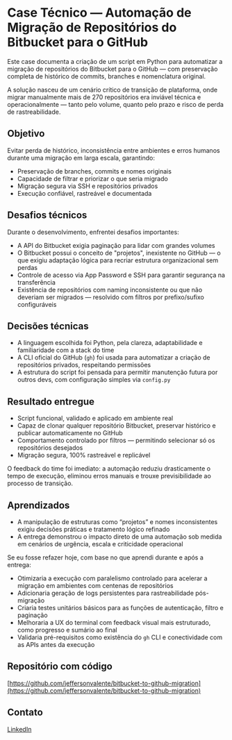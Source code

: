 # Case Técnico — Automação de Migração de Repositórios do Bitbucket para o GitHub

Este case documenta a criação de um script em Python para automatizar a migração de repositórios do Bitbucket para o GitHub — com preservação completa de histórico de commits, branches e nomenclatura original.

A solução nasceu de um cenário crítico de transição de plataforma, onde migrar manualmente mais de 270 repositórios era inviável técnica e operacionalmente — tanto pelo volume, quanto pelo prazo e risco de perda de rastreabilidade.

## Objetivo

Evitar perda de histórico, inconsistência entre ambientes e erros humanos durante uma migração em larga escala, garantindo:

- Preservação de branches, commits e nomes originais
- Capacidade de filtrar e priorizar o que seria migrado
- Migração segura via SSH e repositórios privados
- Execução confiável, rastreável e documentada

## Desafios técnicos

Durante o desenvolvimento, enfrentei desafios importantes:

- A API do Bitbucket exigia paginação para lidar com grandes volumes
- O Bitbucket possui o conceito de "projetos", inexistente no GitHub — o que exigiu adaptação lógica para recriar estrutura organizacional sem perdas
- Controle de acesso via App Password e SSH para garantir segurança na transferência
- Existência de repositórios com naming inconsistente ou que não deveriam ser migrados — resolvido com filtros por prefixo/sufixo configuráveis

## Decisões técnicas

- A linguagem escolhida foi Python, pela clareza, adaptabilidade e familiaridade com a stack do time
- A CLI oficial do GitHub (`gh`) foi usada para automatizar a criação de repositórios privados, respeitando permissões
- A estrutura do script foi pensada para permitir manutenção futura por outros devs, com configuração simples via `config.py`

## Resultado entregue

- Script funcional, validado e aplicado em ambiente real
- Capaz de clonar qualquer repositório Bitbucket, preservar histórico e publicar automaticamente no GitHub
- Comportamento controlado por filtros — permitindo selecionar só os repositórios desejados
- Migração segura, 100% rastreável e replicável

O feedback do time foi imediato: a automação reduziu drasticamente o tempo de execução, eliminou erros manuais e trouxe previsibilidade ao processo de transição.

## Aprendizados

- A manipulação de estruturas como “projetos” e nomes inconsistentes exigiu decisões práticas e tratamento lógico refinado
- A entrega demonstrou o impacto direto de uma automação sob medida em cenários de urgência, escala e criticidade operacional

Se eu fosse refazer hoje, com base no que aprendi durante e após a entrega:

- Otimizaria a execução com paralelismo controlado para acelerar a migração em ambientes com centenas de repositórios
- Adicionaria geração de logs persistentes para rastreabilidade pós-migração
- Criaria testes unitários básicos para as funções de autenticação, filtro e paginação
- Melhoraria a UX do terminal com feedback visual mais estruturado, como progresso e sumário ao final
- Validaria pré-requisitos como existência do `gh` CLI e conectividade com as APIs antes da execução

## Repositório com código

[https://github.com/jeffersonvalente/bitbucket-to-github-migration](https://github.com/jeffersonvalente/bitbucket-to-github-migration)

## Contato

[LinkedIn](https://www.linkedin.com/in/jefferson-hoy-valente/)
